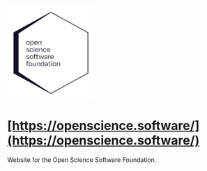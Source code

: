 <a href="https://openscience.software/">
    <img title="Open Science Software Foundation logo" src="public/images/ossf-logo-primary.svg" width="200px">
</a>

# [https://openscience.software/](https://openscience.software/)

Website for the Open Science Software Foundation.
